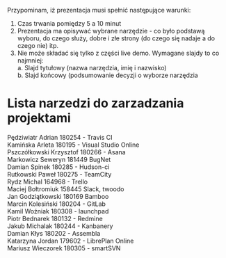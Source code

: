 Przypominam, iż prezentacja musi spełnić następujące warunki:<br/>
1. Czas trwania pomiędzy 5 a 10 minut<br/>
2. Prezentacja ma opisywać wybrane narzędzie - co było podstawą wyboru, do czego służy, dobre i złe strony (do czego się nadaje a do czego nie) itp.<br/>
3. Nie może składać się tylko z części live demo. Wymagane slajdy to co najmniej:<br/>
a. Slajd tytułowy (nazwa narzędzia, imię i nazwisko)<br/>
b. Slajd końcowy (podsumowanie decyzji o wyborze narzędzia<br/>


# Lista narzedzi do zarzadzania projektami

Pędziwiatr Adrian 180254 - Travis CI<br/>
Kamińska Arleta 180195 - Visual Studio Online<br/>
Pszczółkowski Krzysztof 180266 - Asana<br/>
Markowicz Seweryn 181449 BugNet <br />
Damian Spinek 180285 - Hudson-ci <br/>
Rutkowski Paweł 180275 - TeamCity <br/>
Rydz Michal 164968 - Trello <br/>
Maciej Bołtromiuk 158445 Slack, twoodo <br/>
Jan Godziątkowski 180169 Bamboo<br/>
Marcin Kolesiński 180204 - GitLab <br/>
Kamil Woźniak 180308 - launchpad <br/>
Piotr Bednarek 180132 - Redmine <br/>
Jakub Michalak 180244 - Kanbanery <br/>
Damian Kłys 180202 - Assembla <br/>
Katarzyna Jordan 179602 - LibrePlan Online <br/>
Mariusz Wieczorek 180305 - smartSVN <br/>
